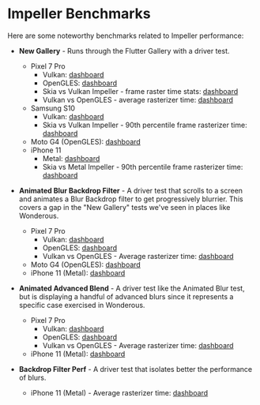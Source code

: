 # Impeller Benchmarks

Here are some noteworthy benchmarks related to Impeller performance:

- **New Gallery** - Runs through the Flutter Gallery with a driver test.
  - Pixel 7 Pro
    - Vulkan: [dashboard](https://flutter-flutter-perf.skia.org/e/?keys=X3f83005df6350b72d23479764c787b2d)
    - OpenGLES: [dashboard](https://flutter-flutter-perf.skia.org/e/?keys=X080f13e1d6607d5ad3f4fe5c67e61538)
    - Skia vs Vulkan Impeller - frame raster time stats: [dashboard](https://flutter-flutter-perf.skia.org/e/?queries=device_type%3DPixel_7_Pro%26sub_result%3D90th_percentile_frame_rasterizer_time_millis%26sub_result%3D99th_percentile_frame_rasterizer_time_millis%26sub_result%3Daverage_frame_rasterizer_time_millis%26sub_result%3Dworst_frame_rasterizer_time_millis%26test%3Dnew_gallery__transition_perf%26test%3Dnew_gallery_impeller__transition_perf)
    - Vulkan vs OpenGLES - average rasterizer time: [dashboard](https://flutter-flutter-perf.skia.org/e/?queries=device_type%3DPixel_7_Pro%26sub_result%3Daverage_frame_rasterizer_time_millis%26test%3Dnew_gallery_impeller__transition_perf%26test%3Dnew_gallery_opengles_impeller__transition_perf)
  - Samsung S10
    - Vulkan: [dashboard](https://flutter-flutter-perf.skia.org/e/?keys=X777844777514c7b34e736eadbc5dd002)
    - Skia vs Vulkan Impeller - 90th percentile frame rasterizer time: [dashboard](https://flutter-flutter-perf.skia.org/e/?begin=1707934850&end=1708021250&queries=device_type%3DSM-A025V%26sub_result%3D90th_percentile_frame_rasterizer_time_millis%26test%3Dnew_gallery__transition_perf%26test%3Dnew_gallery_impeller__transition_perf)
  - Moto G4 (OpenGLES): [dashboard](https://flutter-flutter-perf.skia.org/e/?keys=Xaeae5aa39c9028be43e8a9ad40540bd8)
  - iPhone 11
    - Metal: [dashboard](https://flutter-flutter-perf.skia.org/e/?keys=X9d52e54d0ac32151cc10feca61ea34cc)
    - Skia vs Metal Impeller - 90th percentile frame rasterizer time: [dashboard](https://flutter-flutter-perf.skia.org/e/?keys=X836c18b955eb83a9102a4391672f37e0)

- **Animated Blur Backdrop Filter** - A driver test that scrolls to a screen and
  animates a Blur Backdrop filter to get progressively blurrier.  This covers a
  gap in the "New Gallery" tests we've seen in places like Wonderous.
  - Pixel 7 Pro
    - Vulkan: [dashboard](https://flutter-flutter-perf.skia.org/e/?keys=X6d3dd43039c95ec80a8b3914cf386f48)
    - OpenGLES: [dashboard](https://flutter-flutter-perf.skia.org/e/?keys=X48625544c02c75d050c4440405025d80)
    - Vulkan vs OpenGLES - Average rasterizer time: [dashboard](https://flutter-flutter-perf.skia.org/e/?queries=device_type%3DPixel_7_Pro%26sub_result%3Daverage_frame_rasterizer_time_millis%26test%3Danimated_blur_backdrop_filter_perf__timeline_summary%26test%3Danimated_blur_backdrop_filter_perf_opengles__timeline_summary)
  - Moto G4 (OpenGLES): [dashboard](https://flutter-flutter-perf.skia.org/e/?keys=X78023772ea9e94c81f37456a7fa7bf46)
  - iPhone 11 (Metal): [dashboard](https://flutter-flutter-perf.skia.org/e/?keys=X2f7504aba3db6aeff08cc896081ace55)

- **Animated Advanced Blend** - A driver test like the Animated Blur test, but
  is displaying a handful of advanced blurs since it represents a specific case
  exercised in Wonderous.
  - Pixel 7 Pro
    - Vulkan: [dashboard](https://flutter-flutter-perf.skia.org/e/?keys=Xe742e40d9f7510cf6c8ddbf9eee9d51b)
    - OpenGLES: [dashboard](https://flutter-flutter-perf.skia.org/e/?keys=X78baa100c6cadec3171d42063cc857bf)
    - Vulkan vs OpenGLES - Average rasterizer time: [dashboard](https://flutter-flutter-perf.skia.org/e/?queries=device_type%3DPixel_7_Pro%26sub_result%3Daverage_frame_rasterizer_time_millis%26test%3Danimated_advanced_blend_perf__timeline_summary%26test%3Danimated_advanced_blend_perf_opengles__timeline_summary)
  - iPhone 11 (Metal): [dashboard](https://flutter-flutter-perf.skia.org/e/?keys=X65477f5b5026c0d5ee8fee79122427ab)

- **Backdrop Filter Perf** - A driver test that isolates better the performance
  of blurs.
  - iPhone 11 (Metal) - Average rasterizer time: [dashboard](https://flutter-flutter-perf.skia.org/e/?queries=sub_result%3Daverage_frame_rasterizer_time_millis%26test%3Dbackdrop_filter_perf_ios__timeline_summary&xbaroffset=38815)
